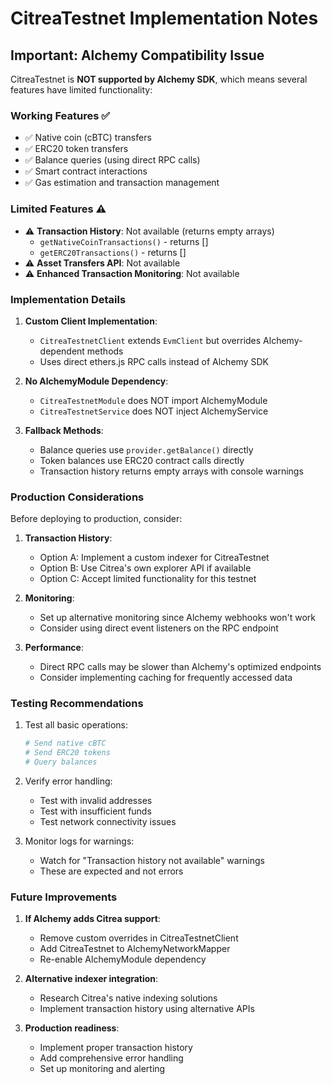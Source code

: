 # CitreaTestnet Implementation Notes

## Important: Alchemy Compatibility Issue

CitreaTestnet is **NOT supported by Alchemy SDK**, which means several features have limited functionality:

### Working Features ✅
- ✅ Native coin (cBTC) transfers
- ✅ ERC20 token transfers  
- ✅ Balance queries (using direct RPC calls)
- ✅ Smart contract interactions
- ✅ Gas estimation and transaction management

### Limited Features ⚠️
- ⚠️ **Transaction History**: Not available (returns empty arrays)
  - `getNativeCoinTransactions()` - returns []
  - `getERC20Transactions()` - returns []
- ⚠️ **Asset Transfers API**: Not available
- ⚠️ **Enhanced Transaction Monitoring**: Not available

### Implementation Details

1. **Custom Client Implementation**: 
   - `CitreaTestnetClient` extends `EvmClient` but overrides Alchemy-dependent methods
   - Uses direct ethers.js RPC calls instead of Alchemy SDK

2. **No AlchemyModule Dependency**:
   - `CitreaTestnetModule` does NOT import AlchemyModule
   - `CitreaTestnetService` does NOT inject AlchemyService

3. **Fallback Methods**:
   - Balance queries use `provider.getBalance()` directly
   - Token balances use ERC20 contract calls directly
   - Transaction history returns empty arrays with console warnings

### Production Considerations

Before deploying to production, consider:

1. **Transaction History**: 
   - Option A: Implement a custom indexer for CitreaTestnet
   - Option B: Use Citrea's own explorer API if available
   - Option C: Accept limited functionality for this testnet

2. **Monitoring**:
   - Set up alternative monitoring since Alchemy webhooks won't work
   - Consider using direct event listeners on the RPC endpoint

3. **Performance**:
   - Direct RPC calls may be slower than Alchemy's optimized endpoints
   - Consider implementing caching for frequently accessed data

### Testing Recommendations

1. Test all basic operations:
   ```bash
   # Send native cBTC
   # Send ERC20 tokens
   # Query balances
   ```

2. Verify error handling:
   - Test with invalid addresses
   - Test with insufficient funds
   - Test network connectivity issues

3. Monitor logs for warnings:
   - Watch for "Transaction history not available" warnings
   - These are expected and not errors

### Future Improvements

1. **If Alchemy adds Citrea support**:
   - Remove custom overrides in CitreaTestnetClient
   - Add CitreaTestnet to AlchemyNetworkMapper
   - Re-enable AlchemyModule dependency

2. **Alternative indexer integration**:
   - Research Citrea's native indexing solutions
   - Implement transaction history using alternative APIs

3. **Production readiness**:
   - Implement proper transaction history
   - Add comprehensive error handling
   - Set up monitoring and alerting